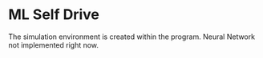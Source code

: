 # ML Self Drive #

The simulation environment is created within the program. Neural Network not implemented right now. 
